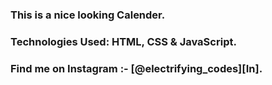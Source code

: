 ### This is a nice looking Calender.

### Technologies Used: HTML, CSS & JavaScript.

### Find me on Instagram :- [@electrifying_codes][In].

[Instagram]: https://www.instagram.com/electrifying_codes